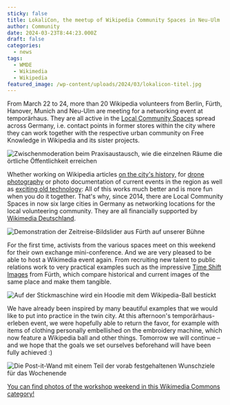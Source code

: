 ```yaml
---
sticky: false
title: LokaliCon, the meetup of Wikipedia Community Spaces in Neu-Ulm
author: Community
date: 2024-03-23T8:44:23.000Z
draft: false
categories:
  - news
tags:
  - WMDE
  - Wikimedia
  - Wikipedia
featured_image: /wp-content/uploads/2024/03/lokalicon-titel.jpg
---
```


From March 22 to 24, more than 20 Wikipedia volunteers from Berlin, Fürth, Hanover, Munich and Neu-Ulm are meeting for a networking event at temporärhaus. They are all active in the [Local Community Spaces](https://de.wikipedia.org/wiki/Wikipedia:F%C3%B6rderung/Lokale_Community-R%C3%A4ume) spread across Germany, i.e. contact points in former stores within the city where they can work together with the respective urban community on Free Knowledge in Wikipedia and its sister projects.

![Zwischenmoderation beim Praxisaustausch, wie die einzelnen Räume die örtliche Öffentlichkeit erreichen](/wp-content/uploads/2024/03/lokalicon-programm.jpg)

Whether working on Wikipedia articles [on the city's history,](https://www.fuerthwiki.de/wiki/index.php/Kategorie:Geschichte) for [drone photography](https://de.wikipedia.org/wiki/Wikipedia:Lokal_K/Drohnenfotografie) or photo documentation of current events in the region as well as [exciting old technology](https://de.wikipedia.org/wiki/Wikipedia:Lokal_K/Lokalfotografie): All of this works much better and is more fun when you do it together. That's why, since 2014, there are Local Community Spaces in now six large cities in Germany as networking locations for the local volunteering community. They are all financially supported by [Wikimedia Deutschland](https://www.wikimedia.de).

![Demonstration der Zeitreise-Bildslider aus Fürth auf unserer Bühne](/wp-content/uploads/2024/03/lokalicon-slider.jpg)

For the first time, activists from the various spaces meet on this weekend for their own exchange mini-conference. And we are very pleased to be able to host a Wikimedia event again. From recruiting new talent to public relations work to very practical examples such as the impressive [Time Shift Images](https://www.klein-aber-fein.de/zeitverschiebungen/) from Fürth, which compare historical and current images of the same place and make them tangible.

![Auf der Stickmaschine wird ein Hoodie mit dem Wikipedia-Ball bestickt](/wp-content/uploads/2024/03/lokalicon-hoodie.jpg)

We have already been inspired by many beautiful examples that we would like to put into practice in the twin city. At this afternoon's temporärhaus-erleben event, we were hopefully able to return the favor, for example with items of clothing personally embellished on the embroidery machine, which now feature a Wikipedia ball and other things. Tomorrow we will continue – and we hope that the goals we set ourselves beforehand will have been fully achieved :)

![Die Post-it-Wand mit einem Teil der vorab festgehaltenen Wunschziele für das Wochenende](/wp-content/uploads/2024/03/lokalicon-erfolgreich.jpg)

[You can find photos of the workshop weekend in this Wikimedia Commons category!](https://commons.wikimedia.org/wiki/Category:LokaliCon_2024)
